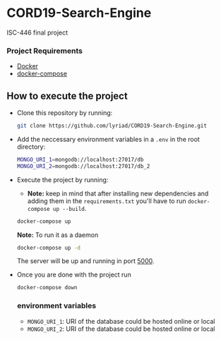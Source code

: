 # CORD19-Search-Engine

ISC-446 final project

### Project Requirements

- [Docker](https://docs.docker.com/get-docker/)
- [docker-compose](https://docs.docker.com/compose/install/)

## How to execute the project

- Clone this repository by running:

  ```bash
  git clone https://github.com/lyriad/CORD19-Search-Engine.git
  ```

- Add the neccessary environment variables in a `.env` in the root directory:
  ```bash
  MONGO_URI_1=mongodb://localhost:27017/db
  MONGO_URI_2=mongodb://localhost:27017/db_2
  ```

- Execute the project by running: 
  - **Note:** keep in mind that after installing new dependencies and adding them in the `requirements.txt` you'll have to run `docker-compose up --build`.

  ```bash
  docker-compose up
  ```

  **Note:** To run it as a daemon

  ```bash
  docker-compose up -d
  ```

  The server will be up and running in port [5000](http://0.0.0.0:8080).

- Once you are done with the project run

  ```bash
  docker-compose down
  ```

  ### environment variables
  - `MONGO_URI_1`: URI of the database could be hosted online or local
  - `MONGO_URI_2`: URI of the database could be hosted online or local
  